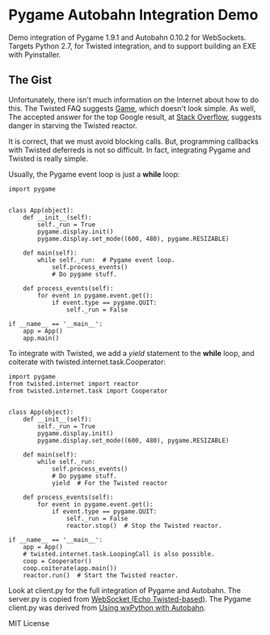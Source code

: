 # Pygame Autobahn Integration Demo

Demo integration of Pygame 1.9.1 and Autobahn 0.10.2 for WebSockets. Targets Python 2.7, for Twisted integration, and to support building an EXE with Pyinstaller.

## The Gist

Unfortunately, there isn't much information on the Internet about how to do this. The Twisted FAQ suggests [Game](https://launchpad.net/game), which doesn't look simple. As well, The accepted answer for the top Google result, at [Stack Overflow](http://stackoverflow.com/questions/8381850/combining-pygame-and-twisted), suggests danger in starving the Twisted reactor.

It is correct, that we must avoid blocking calls. But, programming callbacks with Twisted deferreds is not so difficult. In fact, integrating Pygame and Twisted is really simple.

Usually, the Pygame event loop is just a **while** loop:

    import pygame


    class App(object):
        def __init__(self):
            self._run = True
            pygame.display.init()
            pygame.display.set_mode((600, 480), pygame.RESIZABLE)

        def main(self):
            while self._run:  # Pygame event loop.
                self.process_events()
                # Do pygame stuff.

        def process_events(self):
            for event in pygame.event.get():
                if event.type == pygame.QUIT:
                    self._run = False

    if __name__ == '__main__':
        app = App()
        app.main()


To integrate with Twisted, we add a *yield* statement to the **while** loop, and coiterate with twisted.internet.task.Cooperator:

    import pygame
    from twisted.internet import reactor
    from twisted.internet.task import Cooperator


    class App(object):
        def __init__(self):
            self._run = True
            pygame.display.init()
            pygame.display.set_mode((600, 480), pygame.RESIZABLE)

        def main(self):
            while self._run:
                self.process_events()
                # Do pygame stuff.
                yield  # For the Twisted reactor

        def process_events(self):
            for event in pygame.event.get():
                if event.type == pygame.QUIT:
                    self._run = False
                    reactor.stop()  # Stop the Twisted reactor.

    if __name__ == '__main__':
        app = App()
        # twisted.internet.task.LoopingCall is also possible.
        coop = Cooperator()
        coop.coiterate(app.main())
        reactor.run()  # Start the Twisted reactor.


Look at client.py for the full integration of Pygame and Autobahn. The server.py is copied from [WebSocket (Echo Twisted-based)](https://github.com/tavendo/AutobahnPython/tree/master/examples/twisted/websocket/echo). The Pygame client.py was derived from [Using wxPython with Autobahn](https://github.com/tavendo/AutobahnPython/tree/master/examples/twisted/websocket/wxpython).

MIT License
